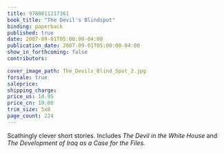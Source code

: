 ```yaml
---
title: 9780811217361
book_title: "The Devil's Blindspot"
binding: paperback
published: true
date: 2007-09-01T05:00:00-04:00
publication_date: 2007-09-01T05:00:00-04:00
show_in_forthcoming: false
contributors:

cover_image_path: The_Devils_Blind_Spot_2.jpg
forsale: true
saleprice:
shipping_charge:
price_us: 14.95
price_cn: 19.00
trim_size: 5x8
page_count: 224
---
```

Scathingly clever short stories. Includes _The Devil in the White House_ and _The Development of Iraq as a Case for the Files._


